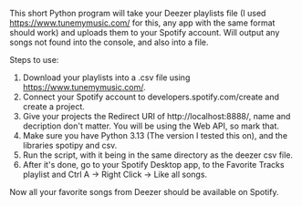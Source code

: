 This short Python program will take your Deezer playlists file (I used https://www.tunemymusic.com/ for this, any app with the same format should work) and uploads them to your Spotify account.
Will output any songs not found into the console, and also into a file.

Steps to use:
1. Download your playlists into a .csv file using https://www.tunemymusic.com/.
2. Connect your Spotify account to developers.spotify.com/create and create a project.
3. Give your projects the Redirect URI of http://localhost:8888/, name and decription don't matter. You will be using the Web API, so mark that.
4. Make sure you have Python 3.13 (The version I tested this on), and the libraries spotipy and csv.
5. Run the script, with it being in the same directory as the deezer csv file.
6. After it's done, go to your Spotify Desktop app, to the Favorite Tracks playlist and Ctrl A -> Right Click -> Like all songs.
   
Now all your favorite songs from Deezer should be available on Spotify.
